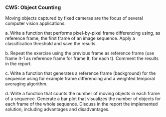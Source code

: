 ### CW5: Object Counting
Moving objects captured by fixed cameras are the focus of several computer vision applications.

a. Write a function that performs pixel-by-pixel frame differencing using, as reference frame, the first
frame of an image sequence. Apply a classification threshold and save the results.

b. Repeat the exercise using the previous frame as reference frame (use frame It-1 as reference frame
for frame It, for each t). Comment the results in the report.

c. Write a function that generates a reference frame (background) for the sequence using for example
frame differencing and a weighted temporal averaging algorithm.

d. Write a function that counts the number of moving objects in each frame of a sequence. Generate a
bar plot that visualizes the number of objects for each frame of the whole sequence. Discuss in the
report the implemented solution, including advantages and disadvantages.